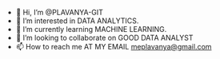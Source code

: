 - 👋 Hi, I’m @PLAVANYA-GIT
- 👀 I’m interested in DATA ANALYTICS.
- 🌱 I’m currently learning MACHINE LEARNING.
- 💞️ I’m looking to collaborate on GOOD DATA ANALYST
- 📫 How to reach me AT MY EMAIL meplavanya@gmail.com

<!---
PLAVANYA-GIT/PLAVANYA-GIT is a ✨ special ✨ repository because its `README.md` (this file) appears on your GitHub profile.
You can click the Preview link to take a look at your changes.
--->
